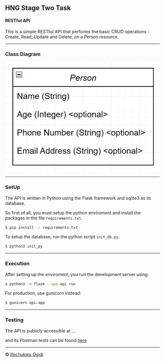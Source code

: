 ## HNG Stage Two Task
#### RESTful API

This is a simple RESTful API that performs the basic CRUD operations - Create, Read, Update and Delete, on a Person resource.

---

### Class Diagram
![Alttext](/Class%20Diagram.png)

---

### SetUp

The API is written in Python using the Flask framework and sqlite3 as its database.

So first of all, you must setup the python enviroment and install the packages in the file `requirements.txt`.
```bash
$ pip install -r requirements.txt
```

To setup the database, run the python script `init_db.py`.
```bash
$ python3 init_py
```

---

### Execution

After setting up the enviroment, you run the development server using:
```bash
$ python3 -m flask --app api run
```

For production, use gunicorn instead:
```bash
$ gunicorn api:app
```

---

### Testing

The API is publicly accessible at ...

and its Postman tests can be found [here](https://elements.getpostman.com/redirect?entityId=18989194-5585868f-a3c1-4c9b-9d0d-8be6c1c93da4&entityType=collection)

---

© [Ifechukwu Ogidi](https://github.com/Ifechukwu001)
